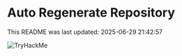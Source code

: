# Auto Regenerate Repository

This README was last updated: 2025-06-29 21:42:57

 ![TryHackMe](https://tryhackme.com/badge/533634)